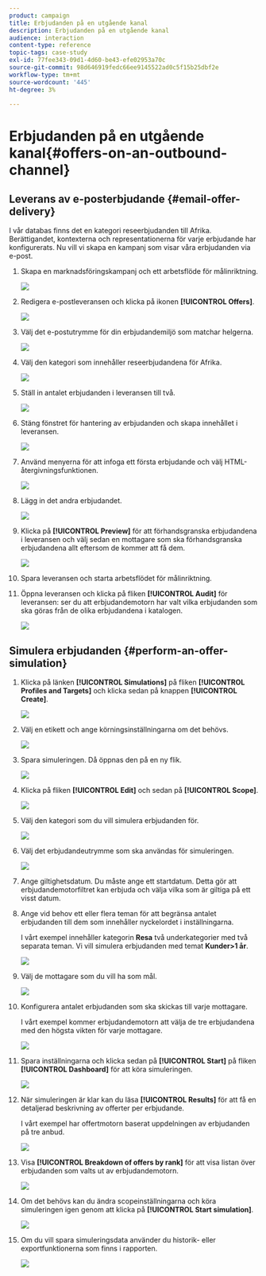 ```yaml
---
product: campaign
title: Erbjudanden på en utgående kanal
description: Erbjudanden på en utgående kanal
audience: interaction
content-type: reference
topic-tags: case-study
exl-id: 77fee343-09d1-4d60-be43-efe02953a70c
source-git-commit: 98d646919fedc66ee9145522ad0c5f15b25dbf2e
workflow-type: tm+mt
source-wordcount: '445'
ht-degree: 3%

---
```


# Erbjudanden på en utgående kanal{#offers-on-an-outbound-channel}

## Leverans av e-posterbjudande {#email-offer-delivery}

I vår databas finns det en kategori reseerbjudanden till Afrika. Berättigandet, kontexterna och representationerna för varje erbjudande har konfigurerats. Nu vill vi skapa en kampanj som visar våra erbjudanden via e-post.

1. Skapa en marknadsföringskampanj och ett arbetsflöde för målinriktning.

   ![](assets/offer_delivery_example_001.png)

1. Redigera e-postleveransen och klicka på ikonen **[!UICONTROL Offers]**.

   ![](assets/offer_delivery_example_002.png)

1. Välj det e-postutrymme för din erbjudandemiljö som matchar helgerna.

   ![](assets/offer_delivery_example_003.png)

1. Välj den kategori som innehåller reseerbjudandena för Afrika.

   ![](assets/offer_delivery_example_004.png)

1. Ställ in antalet erbjudanden i leveransen till två.

   ![](assets/offer_delivery_example_005.png)

1. Stäng fönstret för hantering av erbjudanden och skapa innehållet i leveransen.

   ![](assets/offer_delivery_example_006.png)

1. Använd menyerna för att infoga ett första erbjudande och välj HTML-återgivningsfunktionen.

   ![](assets/offer_delivery_example_007.png)

1. Lägg in det andra erbjudandet.

   ![](assets/offer_delivery_example_008.png)

1. Klicka på **[!UICONTROL Preview]** för att förhandsgranska erbjudandena i leveransen och välj sedan en mottagare som ska förhandsgranska erbjudandena allt eftersom de kommer att få dem.

   ![](assets/offer_delivery_example_009.png)

1. Spara leveransen och starta arbetsflödet för målinriktning.
1. Öppna leveransen och klicka på fliken **[!UICONTROL Audit]** för leveransen: ser du att erbjudandemotorn har valt vilka erbjudanden som ska göras från de olika erbjudandena i katalogen.

   ![](assets/offer_delivery_example_010.png)

## Simulera erbjudanden {#perform-an-offer-simulation}

1. Klicka på länken **[!UICONTROL Simulations]** på fliken **[!UICONTROL Profiles and Targets]** och klicka sedan på knappen **[!UICONTROL Create]**.

   ![](assets/offer_simulation_001.png)

1. Välj en etikett och ange körningsinställningarna om det behövs.

   ![](assets/offer_simulation_example_002.png)

1. Spara simuleringen. Då öppnas den på en ny flik.

   ![](assets/offer_simulation_example_003.png)

1. Klicka på fliken **[!UICONTROL Edit]** och sedan på **[!UICONTROL Scope]**.

   ![](assets/offer_simulation_example_004.png)

1. Välj den kategori som du vill simulera erbjudanden för.

   ![](assets/offer_simulation_example_005.png)

1. Välj det erbjudandeutrymme som ska användas för simuleringen.

   ![](assets/offer_simulation_example_006.png)

1. Ange giltighetsdatum. Du måste ange ett startdatum. Detta gör att erbjudandemotorfiltret kan erbjuda och välja vilka som är giltiga på ett visst datum.
1. Ange vid behov ett eller flera teman för att begränsa antalet erbjudanden till dem som innehåller nyckelordet i inställningarna.

   I vårt exempel innehåller kategorin **Resa** två underkategorier med två separata teman. Vi vill simulera erbjudanden med temat **Kunder>1 år**.

   ![](assets/offer_simulation_example_007.png)

1. Välj de mottagare som du vill ha som mål.

   ![](assets/offer_simulation_example_008.png)

1. Konfigurera antalet erbjudanden som ska skickas till varje mottagare.

   I vårt exempel kommer erbjudandemotorn att välja de tre erbjudandena med den högsta vikten för varje mottagare.

   ![](assets/offer_simulation_example_009.png)

1. Spara inställningarna och klicka sedan på **[!UICONTROL Start]** på fliken **[!UICONTROL Dashboard]** för att köra simuleringen.

   ![](assets/offer_simulation_example_010.png)

1. När simuleringen är klar kan du läsa **[!UICONTROL Results]** för att få en detaljerad beskrivning av offerter per erbjudande.

   I vårt exempel har offertmotorn baserat uppdelningen av erbjudanden på tre anbud.

   ![](assets/offer_simulation_example_011.png)

1. Visa **[!UICONTROL Breakdown of offers by rank]** för att visa listan över erbjudanden som valts ut av erbjudandemotorn.

   ![](assets/offer_simulation_example_012.png)

1. Om det behövs kan du ändra scopeinställningarna och köra simuleringen igen genom att klicka på **[!UICONTROL Start simulation]**.

   ![](assets/offer_simulation_example_010.png)

1. Om du vill spara simuleringsdata använder du historik- eller exportfunktionerna som finns i rapporten.

   ![](assets/offer_simulation_example_013.png)
